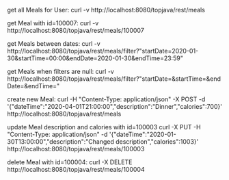 get all Meals for User:
curl -v http://localhost:8080/topjava/rest/meals

get Meal with id=100007:
curl -v http://localhost:8080/topjava/rest/meals/100007

get Meals between dates:
curl -v http://localhost:8080/topjava/rest/meals/filter?"startDate=2020-01-30&startTime=00:00&endDate=2020-01-30&endTime=23:59"

get Meals when filters are null:
curl -v http://localhost:8080/topjava/rest/meals/filter?"startDate=&startTime=&endDate=&endTime="

create new Meal:
curl -H "Content-Type: application/json" -X POST -d '{"dateTime":"2020-04-01T21:00:00","description":"Dinner","calories":700}' 
http://localhost:8080/topjava/rest/meals

update Meal description and calories with id=100003
curl -X PUT -H "Content-Type: application/json" -d '{"dateTime":"2020-01-30T13:00:00","description":"Changed description","calories":1003}' 
http://localhost:8080/topjava/rest/meals/100003

delete Meal with id=100004:
curl -X DELETE http://localhost:8080/topjava/rest/meals/100004



